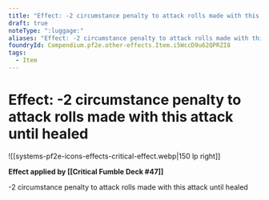 ```yaml
---
title: "Effect: -2 circumstance penalty to attack rolls made with this attack until healed"
draft: true
noteType: ":luggage:"
aliases: "Effect: -2 circumstance penalty to attack rolls made with this attack until healed"
foundryId: Compendium.pf2e.other-effects.Item.i5WccD9u62QPRZI8
tags:
  - Item
---
```


# Effect: -2 circumstance penalty to attack rolls made with this attack until healed
![[systems-pf2e-icons-effects-critical-effect.webp|150 lp right]]

**Effect applied by [[Critical Fumble Deck #47]]**

\-2 circumstance penalty to attack rolls made with this attack until healed
